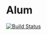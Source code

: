 # Alum
[![Build Status](https://travis-ci.org/raoneDS/Evasao.svg?branch=Desenvolvimento)](https://travis-ci.org/raoneDS/Evasao)
